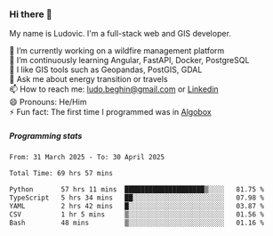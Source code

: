 ### Hi there 👋

My name is Ludovic. I'm a full-stack web and GIS developer.

 🔭 I’m currently working on a wildfire management platform<br/>
 🌱 I’m continuously learning Angular, FastAPI, Docker, PostgreSQL<br/>
 👯 I like GIS tools such as Geopandas, PostGIS, GDAL<br/>
 💬 Ask me about energy transition or travels<br/>
 📫 How to reach me: ludo.beghin@gmail.com or [Linkedin](https://www.linkedin.com/in/ludovic-beghin/)<br/>
 😄 Pronouns: He/Him<br/>
 ⚡ Fun fact: The first time I programmed was in [Algobox](https://fr.wikipedia.org/wiki/Algobox)<br/>

##### Programming stats
<!--START_SECTION:waka-->

```txt
From: 31 March 2025 - To: 30 April 2025

Total Time: 69 hrs 57 mins

Python       57 hrs 11 mins  ████████████████████▒░░░░   81.75 %
TypeScript   5 hrs 34 mins   ██░░░░░░░░░░░░░░░░░░░░░░░   07.98 %
YAML         2 hrs 42 mins   █░░░░░░░░░░░░░░░░░░░░░░░░   03.87 %
CSV          1 hr 5 mins     ▒░░░░░░░░░░░░░░░░░░░░░░░░   01.56 %
Bash         48 mins         ▒░░░░░░░░░░░░░░░░░░░░░░░░   01.16 %
```

<!--END_SECTION:waka-->
